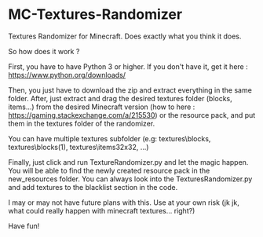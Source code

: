 # MC-Textures-Randomizer
Textures Randomizer for Minecraft. Does exactly what you think it does.

So how does it work ?

First, you have to have Python 3 or higher.
If you don't have it, get it here : https://www.python.org/downloads/

Then, you just have to download the zip and extract everything in the same folder.
After, just extract and drag the desired textures folder (blocks, items...) from the desired Minecraft version (how to here : https://gaming.stackexchange.com/a/215530) or the resource pack, and put them in the textures folder of the randomizer.

You can have multiple textures subfolder (e.g: textures\blocks, textures\blocks(1), textures\items32x32, ...)

Finally, just click and run TextureRandomizer.py and let the magic happen.
You will be able to find the newly created resource pack in the new_resources folder.
You can always look into the TexturesRandomizer.py and add textures to the blacklist section in the code.

I may or may not have future plans with this. Use at your own risk (jk jk, what could really happen with minecraft textures... right?)

Have fun!

